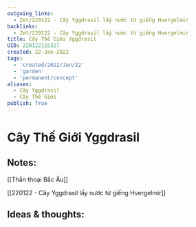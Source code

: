 ```yaml
---
outgoing_links:
  - Zet/220122 - Cây Yggdrasil lấy nước từ giếng Hvergelmir
backlinks:
  - Zet/220122 - Cây Yggdrasil lấy nước từ giếng Hvergelmir
title: Cây Thế Giới Yggdrasil
UID: 220122115327
created: 22-Jan-2022
tags:
  - 'created/2022/Jan/22'
  - 'garden'
  - 'permanent/concept'
aliases:
  - Cây Yggdrasil
  - Cây Thế Giới
publish: True
---
```

# Cây Thế Giới Yggdrasil

## Notes:
[[Thần thoại Bắc Âu]]

[[220122 - Cây Yggdrasil lấy nước từ giếng Hvergelmir]]

## Ideas & thoughts:


